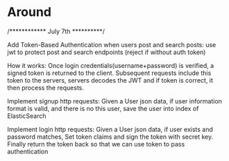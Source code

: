 # Around

/************   July 7th         **********/

Add Token-Based Authentication when users post and search posts: 
use jwt to protect post and search endpoints (reject if without auth token)

How it works: Once login credentials(username+password) is verified, a signed token is returned to the client. Subsequent requests include this token to the servers, servers decodes the JWT and if token is correct, it then process the requests.

Implement signup http requests:
Given a User json data, if user information format is valid, and there is no this user, save the user into index of ElasticSearch

Implement login http requests:
Given a User json data, if user exists and password matches, Set token claims and sign the token with secret key. Finally return the token back so that we can use token to pass authentication

